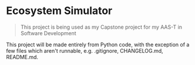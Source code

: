 # Ecosystem Simulator

> This project is being used as my Capstone project for my AAS-T in Software Development

This project will be made entirely from Python code, with the exception of a few files which aren't runnable, e.g. .gitignore, CHANGELOG.md, README.md.
